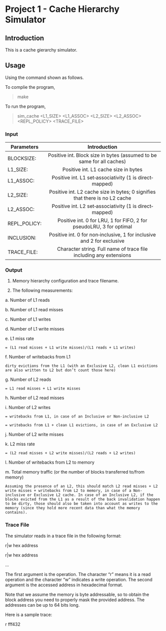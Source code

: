 # Project 1 - Cache Hierarchy Simulator

## Introduction 

This is a cache gierarchy simulator.

## Usage

Using the command shown as follows.

To complie the program,

>make

To run the program,

>sim_cache <BLOCKSIZE> <L1_SIZE> <L1_ASSOC> <L2_SIZE> <L2_ASSOC> <REPL_POLICY> <INCLUSION> <TRACE_FILE> 

### Input

|	Parameters		|	Introduction																|
|-------------------|:-----------------------------------------------:								|
|	BLOCKSIZE:   	|Positive int. Block size in bytes (assumed to be same for all caches) 			|
|	L1_SIZE:    	|Positive int. L1 cache size in bytes	  										|
|	L1_ASSOC:    	|Positive int. L1 set‐associativity (1 is direct‐mapped)						|
|	L2_SIZE:    	|Positive int. L2 cache size in bytes; 0 signifies that there is no L2 cache	|
|	L2_ASSOC:    	|Positive int. L2 set‐associativity (1 is direct‐mapped)						|
|	REPL_POLICY:  	|Positive int. 0 for LRU, 1 for FIFO, 2 for pseudoLRU, 3 for optimal			|
|	INCLUSION:  	|Positive int. 0 for non‐inclusive, 1 for inclusive and 2 for exclusive			|
|	TRACE_FILE:  	|Character string. Full name of trace file including any extensions				|

### Output

1. Memory hierarchy configuration and trace filename. 

2. The following measurements: 

a. Number of L1 reads

b. Number of L1 read misses

c. Number of L1 writes

d. Number of L1 write misses

e. L1 miss rate

	= (L1 read misses + L1 write misses)/(L1 reads + L1 writes) 

f. Number of writebacks from L1

	dirty evictions from the L1 (with an Exclusive L2, clean L1 evictions are also written to L2 but don’t count those here)

g. Number of L2 reads

	= L1 read misses + L1 write misses

h. Number of L2 read misses

i. Number of L2 writes

	= writebacks from L1, in case of an Inclusive or Non‐inclusive L2

	= writebacks from L1 + clean L1 evictions, in case of an Exclusive L2

j. Number of L2 write misses

k. L2 miss rate

	= (L2 read misses + L2 write misses)/(L2 reads + L2 writes)

l. Number of writebacks from L2 to memory

m. Total memory traffic (or the number of blocks transferred to/from memory)

	Assuming the presence of an L2, this should match L2 read misses + L2 write misses + writebacks from L2 to memory, in case of a Non‐inclusive or Exclusive L2 cache. In case of an Inclusive L2, if the blocks evicted from the L1 as a result of the back invalidation happen to be dirty, those should also be taken into account as writes to the memory (since they hold more recent data than what the memory contains).  

### Trace File

The simulator reads in a trace file in the following format:

r|w hex address

r|w hex address

...

The first argument is the operation. The character “r” means it is a read operation and the character “w” indicates a write operation. The second argument is the accessed address in hexadecimal format. 

Note that we assume the memory is byte addressable, so to obtain the block address you need to 
properly mask the provided address. The addresses can be up to 64 bits long. 

Here is a sample trace: 

r fff432